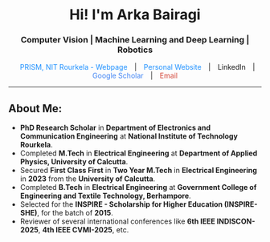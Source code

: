 <h1 align="center">Hi! I'm Arka Bairagi</h1>
<h3 align="center"> Computer Vision | Machine Learning and Deep Learning | Robotics</h3>

<p align="center">
  
  <p align="center"> 
  <a href="https://https://prism-nitrkl.github.io/" target="_blank" rel="noopener noreferrer" style="margin: 0 10px; text-decoration: none; color: #1E90FF;">
    PRISM, NIT Rourkela - Webpage
  </a> |
    
  <a href="https://arkabairagi.github.io/" target="_blank" rel="noopener noreferrer" style="margin: 0 10px; text-decoration: none; color: #1E90FF;">
    Personal Website
  </a> | 

  <a href="https://www.linkedin.com/in/arka-bairagi-01a087159/" target="_blank" rel="noopener noreferrer" style="margin: 0 10px; display: inline-flex; align-items: center; text-decoration: none;">
    LinkedIn
  </a> | 

  <a href="https://scholar.google.com/citations?user=eXua6SwAAAAJ&hl=en&oi=ao" target="_blank" rel="noopener noreferrer" style="margin: 0 10px; text-decoration: none; color: #4285F4;">
    Google Scholar
  </a> | 

  <a href="mailto:arka.b2408@gmail.com" target="_blank" rel="noopener noreferrer" style="margin: 0 10px; text-decoration: none; color: #D44638;">
    Email
  </a>
</p>

<p align="center">
  <!-- <img src="https://readme-typing-svg.herokuapp.com?font=Fira+Code&weight=500&size=22&pause=1000&color=FF0000&center=true&vCenter=true&width=1000&lines=Restoring+what+the+eye+can’t+see%2C+with+what+the+mind+can+teach.&repeat=false" alt="Animated typing SVG" />
</p> -->




---

## About Me:
- **PhD Research Scholar** in **Department of Electronics and Communication Engineering** at **National Institute of Technology Rourkela**.
- Completed **M.Tech** in **Electrical Engineering** at **Department of Applied Physics, University of Calcutta**.
- Secured **First Class First** in **Two Year M.Tech** in **Electrical Engineering** in **2023** from the **University of Calcutta**.
- Completed **B.Tech** in **Electrical Engineering** at **Government College of Engineering and Textile Technology, Berhampore**.
- Selected for the **INSPIRE - Scholarship for Higher Education (INSPIRE-SHE)**, for the batch of **2015**.
- Reviewer of several international conferences like **6th IEEE INDISCON-2025**, **4th IEEE CVMI-2025**, etc.
